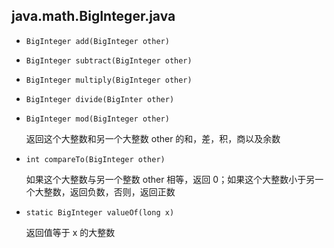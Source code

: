 ## java.math.BigInteger.java

* `BigInteger add(BigInteger other)`            

* `BigInteger subtract(BigInteger other)`

* `BigInteger multiply(BigInteger other)`

* `BigInteger divide(BigInter other)`

* `BigInteger mod(BigInteger other)`
   
   返回这个大整数和另一个大整数 other 的和，差，积，商以及余数

* `int compareTo(BigInteger other)`     

   如果这个大整数与另一个整数 other 相等，返回 0；如果这个大整数小于另一个大整数，返回负数，否则，返回正数

* `static BigInteger valueOf(long x)`    
   
   返回值等于 x 的大整数
